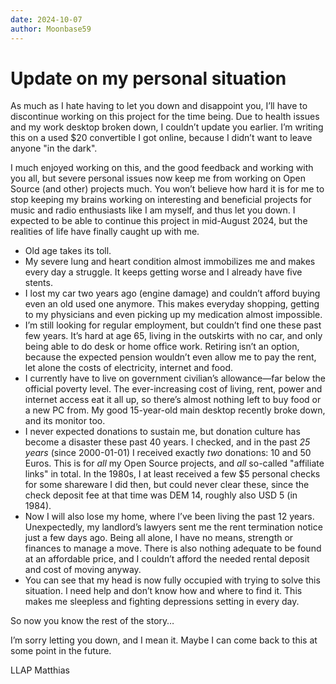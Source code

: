 ```yaml
---
date: 2024-10-07
author: Moonbase59
---
```

# Update on my personal situation

As much as I hate having to let you down and disappoint you, I’ll have to discontinue working on this project for the time being. Due to health issues and my work desktop broken down, I couldn’t update you earlier. I’m writing this on a used $20 convertible I got online, because I didn’t want to leave anyone "in the dark".

I much enjoyed working on this, and the good feedback and working with you all, but severe personal issues now keep me from working on Open Source (and other) projects much. You won’t believe how hard it is for me to stop keeping my brains working on interesting and beneficial projects for music and radio enthusiasts like I am myself, and thus let you down. I expected to be able to continue this project in mid-August 2024, but the realities of life have finally caught up with me.

- Old age takes its toll.
- My severe lung and heart condition almost immobilizes me and makes every day a struggle. It keeps getting worse and I already have five stents.
- I lost my car two years ago (engine damage) and couldn’t afford buying even an old used one anymore. This makes everyday shopping, getting to my physicians and even picking up my medication almost impossible.
- I’m still looking for regular employment, but couldn’t find one these past few years. It’s hard at age 65, living in the outskirts with no car, and only being able to do desk or home office work. Retiring isn’t an option, because the expected pension wouldn’t even allow me to pay the rent, let alone the costs of electricity, internet and food.
- I currently have to live on government civilian’s allowance—far below the official poverty level. The ever-increasing cost of living, rent, power and internet access eat it all up, so there’s almost nothing left to buy food or a new PC from. My good 15-year-old main desktop recently broke down, and its monitor too.
- I never expected donations to sustain me, but donation culture has become a disaster these past 40 years. I checked, and in the past _25 years_ (since 2000-01-01) I received exactly _two_ donations: 10 and 50 Euros. This is for _all_ my Open Source projects, and _all_ so-called "affiliate links" in total. In the 1980s, I at least received a few $5 personal checks for some shareware I did then, but could never clear these, since the check deposit fee at that time was DEM 14, roughly also USD 5 (in 1984).
- Now I will also lose my home, where I’ve been living the past 12 years. Unexpectedly, my landlord’s lawyers sent me the rent termination notice just a few days ago. Being all alone, I have no means, strength or finances to manage a move. There is also nothing adequate to be found at an affordable price, and I couldn’t afford the needed rental deposit and cost of moving anyway.
- You can see that my head is now fully occupied with trying to solve this situation. I need help and don’t know how and where to find it. This makes me sleepless and fighting depressions setting in every day.

So now you know the rest of the story…

I’m sorry letting you down, and I mean it. Maybe I can come back to this at some point in the future.

LLAP
Matthias
